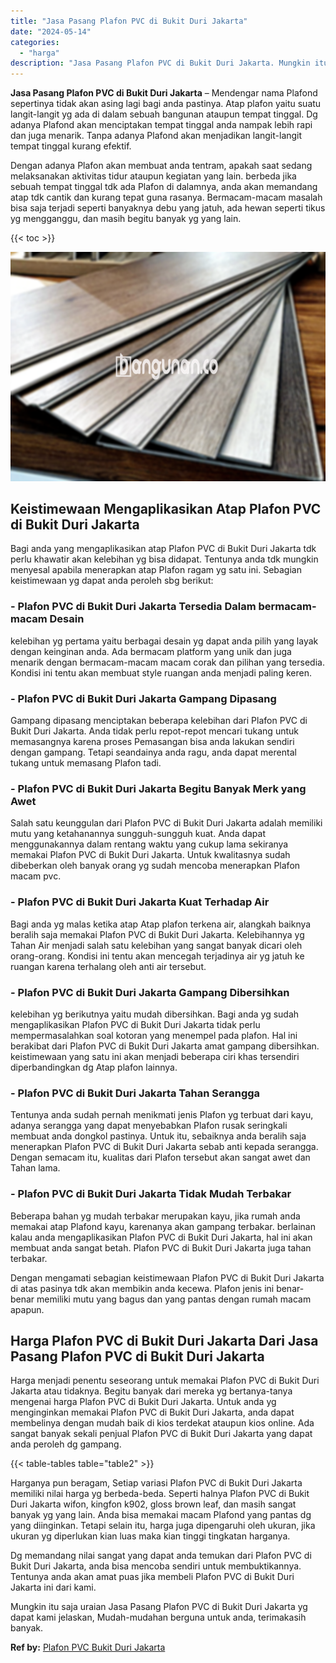 ```yaml
---
title: "Jasa Pasang Plafon PVC di Bukit Duri Jakarta"
date: "2024-05-14"
categories: 
  - "harga"
description: "Jasa Pasang Plafon PVC di Bukit Duri Jakarta. Mungkin itu saja uraian Jasa Pasang Plafon PVC di Bukit Duri Jakarta yg dapat kami jelaskan, Mudah-mudahan berg..."
---
```


**Jasa Pasang Plafon PVC di Bukit Duri Jakarta** – Mendengar nama Plafond sepertinya tidak akan asing lagi bagi anda pastinya. Atap plafon yaitu suatu langit-langit yg ada di dalam sebuah bangunan ataupun tempat tinggal. Dg adanya Plafond akan menciptakan tempat tinggal anda nampak lebih rapi dan juga menarik. Tanpa adanya Plafond akan menjadikan langit-langit tempat tinggal kurang efektif.

Dengan adanya Plafon akan membuat anda tentram, apakah saat sedang melaksanakan aktivitas tidur ataupun kegiatan yang lain. berbeda jika sebuah tempat tinggal tdk ada Plafon di dalamnya, anda akan memandang atap tdk cantik dan kurang tepat guna rasanya. Bermacam-macam masalah bisa saja terjadi seperti banyaknya debu yang jatuh, ada hewan seperti tikus yg mengganggu, dan masih begitu banyak yg yang lain.

{{< toc >}}

![Jasa Pasang Plafon PVC di Bukit Duri Jakarta](/images/flafond-pvc-murah29.png)

## Keistimewaan Mengaplikasikan Atap Plafon PVC di Bukit Duri Jakarta

Bagi anda yang mengaplikasikan atap Plafon PVC di Bukit Duri Jakarta tdk perlu khawatir akan kelebihan yg bisa didapat. Tentunya anda tdk mungkin menyesal apabila menerapkan atap Plafon ragam yg satu ini. Sebagian keistimewaan yg dapat anda peroleh sbg berikut:

### \- Plafon PVC di Bukit Duri Jakarta Tersedia Dalam bermacam-macam Desain

kelebihan yg pertama yaitu berbagai desain yg dapat anda pilih yang layak dengan keinginan anda. Ada bermacam platform yang unik dan juga menarik dengan bermacam-macam macam corak dan pilihan yang tersedia. Kondisi ini tentu akan membuat style ruangan anda menjadi paling keren.

### \- Plafon PVC di Bukit Duri Jakarta Gampang Dipasang

Gampang dipasang menciptakan beberapa kelebihan dari Plafon PVC di Bukit Duri Jakarta. Anda tidak perlu repot-repot mencari tukang untuk memasangnya karena proses Pemasangan bisa anda lakukan sendiri dengan gampang. Tetapi seandainya anda ragu, anda dapat merental tukang untuk memasang Plafon tadi.

### \- Plafon PVC di Bukit Duri Jakarta Begitu Banyak Merk yang Awet

Salah satu keunggulan dari Plafon PVC di Bukit Duri Jakarta adalah memiliki mutu yang ketahanannya sungguh-sungguh kuat. Anda dapat menggunakannya dalam rentang waktu yang cukup lama sekiranya memakai Plafon PVC di Bukit Duri Jakarta. Untuk kwalitasnya sudah dibeberkan oleh banyak orang yg sudah mencoba menerapkan Plafon macam pvc.

### \- Plafon PVC di Bukit Duri Jakarta Kuat Terhadap Air

Bagi anda yg malas ketika atap Atap plafon terkena air, alangkah baiknya beralih saja memakai Plafon PVC di Bukit Duri Jakarta. Kelebihannya yg Tahan Air menjadi salah satu kelebihan yang sangat banyak dicari oleh orang-orang. Kondisi ini tentu akan mencegah terjadinya air yg jatuh ke ruangan karena terhalang oleh anti air tersebut.

### \- Plafon PVC di Bukit Duri Jakarta Gampang Dibersihkan

kelebihan yg berikutnya yaitu mudah dibersihkan. Bagi anda yg sudah mengaplikasikan Plafon PVC di Bukit Duri Jakarta tidak perlu mempermasalahkan soal kotoran yang menempel pada plafon. Hal ini berakibat dari Plafon PVC di Bukit Duri Jakarta amat gampang dibersihkan. keistimewaan yang satu ini akan menjadi beberapa ciri khas tersendiri diperbandingkan dg Atap plafon lainnya.

### \- Plafon PVC di Bukit Duri Jakarta Tahan Serangga

Tentunya anda sudah pernah menikmati jenis Plafon yg terbuat dari kayu, adanya serangga yang dapat menyebabkan Plafon rusak seringkali membuat anda dongkol pastinya. Untuk itu, sebaiknya anda beralih saja menerapkan Plafon PVC di Bukit Duri Jakarta sebab anti kepada serangga. Dengan semacam itu, kualitas dari Plafon tersebut akan sangat awet dan Tahan lama.

### \- Plafon PVC di Bukit Duri Jakarta Tidak Mudah Terbakar

Beberapa bahan yg mudah terbakar merupakan kayu, jika rumah anda memakai atap Plafond kayu, karenanya akan gampang terbakar. berlainan kalau anda mengaplikasikan Plafon PVC di Bukit Duri Jakarta, hal ini akan membuat anda sangat betah. Plafon PVC di Bukit Duri Jakarta juga tahan terbakar.

Dengan mengamati sebagian keistimewaan Plafon PVC di Bukit Duri Jakarta di atas pasinya tdk akan membikin anda kecewa. Plafon jenis ini benar-benar memiliki mutu yang bagus dan yang pantas dengan rumah macam apapun.

## Harga Plafon PVC di Bukit Duri Jakarta Dari Jasa Pasang Plafon PVC di Bukit Duri Jakarta

Harga menjadi penentu seseorang untuk memakai Plafon PVC di Bukit Duri Jakarta atau tidaknya. Begitu banyak dari mereka yg bertanya-tanya mengenai harga Plafon PVC di Bukit Duri Jakarta. Untuk anda yg menginginkan memakai Plafon PVC di Bukit Duri Jakarta, anda dapat membelinya dengan mudah baik di kios terdekat ataupun kios online. Ada sangat banyak sekali penjual Plafon PVC di Bukit Duri Jakarta yang dapat anda peroleh dg gampang.

{{< table-tables table="table2" >}}

Harganya pun beragam, Setiap variasi Plafon PVC di Bukit Duri Jakarta memiliki nilai harga yg berbeda-beda. Seperti halnya Plafon PVC di Bukit Duri Jakarta wifon, kingfon k902, gloss brown leaf, dan masih sangat banyak yg yang lain. Anda bisa memakai macam Plafond yang pantas dg yang diinginkan. Tetapi selain itu, harga juga dipengaruhi oleh ukuran, jika ukuran yg diperlukan kian luas maka kian tinggi tingkatan harganya.

Dg memandang nilai sangat yang dapat anda temukan dari Plafon PVC di Bukit Duri Jakarta, anda bisa mencoba sendiri untuk membuktikannya. Tentunya anda akan amat puas jika membeli Plafon PVC di Bukit Duri Jakarta ini dari kami.

Mungkin itu saja uraian Jasa Pasang Plafon PVC di Bukit Duri Jakarta yg dapat kami jelaskan, Mudah-mudahan berguna untuk anda, terimakasih banyak.

**Ref by:** [Plafon PVC Bukit Duri Jakarta](https://id.wikipedia.org/wiki/Plafon)
